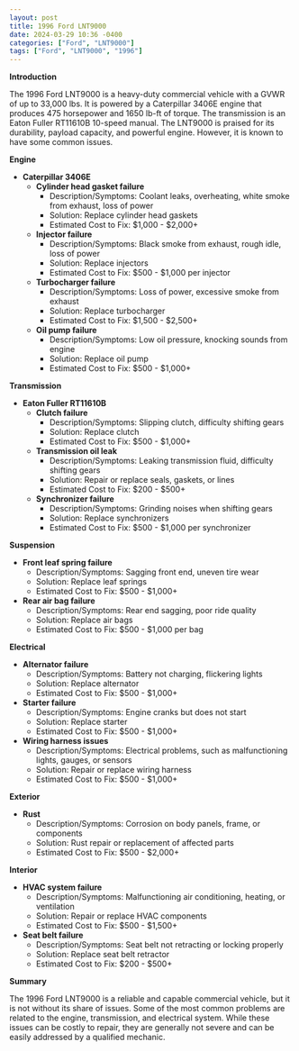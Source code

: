 ```yaml
---
layout: post
title: 1996 Ford LNT9000
date: 2024-03-29 10:36 -0400
categories: ["Ford", "LNT9000"]
tags: ["Ford", "LNT9000", "1996"]
---
```

**Introduction**

The 1996 Ford LNT9000 is a heavy-duty commercial vehicle with a GVWR of up to 33,000 lbs. It is powered by a Caterpillar 3406E engine that produces 475 horsepower and 1650 lb-ft of torque. The transmission is an Eaton Fuller RT11610B 10-speed manual. The LNT9000 is praised for its durability, payload capacity, and powerful engine. However, it is known to have some common issues.

**Engine**

* **Caterpillar 3406E**
    * **Cylinder head gasket failure**
        * Description/Symptoms: Coolant leaks, overheating, white smoke from exhaust, loss of power
        * Solution: Replace cylinder head gaskets
        * Estimated Cost to Fix: $1,000 - $2,000+
    * **Injector failure**
        * Description/Symptoms: Black smoke from exhaust, rough idle, loss of power
        * Solution: Replace injectors
        * Estimated Cost to Fix: $500 - $1,000 per injector
    * **Turbocharger failure**
        * Description/Symptoms: Loss of power, excessive smoke from exhaust
        * Solution: Replace turbocharger
        * Estimated Cost to Fix: $1,500 - $2,500+
    * **Oil pump failure**
        * Description/Symptoms: Low oil pressure, knocking sounds from engine
        * Solution: Replace oil pump
        * Estimated Cost to Fix: $500 - $1,000+

**Transmission**

* **Eaton Fuller RT11610B**
    * **Clutch failure**
        * Description/Symptoms: Slipping clutch, difficulty shifting gears
        * Solution: Replace clutch
        * Estimated Cost to Fix: $500 - $1,000+
    * **Transmission oil leak**
        * Description/Symptoms: Leaking transmission fluid, difficulty shifting gears
        * Solution: Repair or replace seals, gaskets, or lines
        * Estimated Cost to Fix: $200 - $500+
    * **Synchronizer failure**
        * Description/Symptoms: Grinding noises when shifting gears
        * Solution: Replace synchronizers
        * Estimated Cost to Fix: $500 - $1,000 per synchronizer

**Suspension**

* **Front leaf spring failure**
    * Description/Symptoms: Sagging front end, uneven tire wear
    * Solution: Replace leaf springs
    * Estimated Cost to Fix: $500 - $1,000+
* **Rear air bag failure**
    * Description/Symptoms: Rear end sagging, poor ride quality
    * Solution: Replace air bags
    * Estimated Cost to Fix: $500 - $1,000 per bag

**Electrical**

* **Alternator failure**
    * Description/Symptoms: Battery not charging, flickering lights
    * Solution: Replace alternator
    * Estimated Cost to Fix: $500 - $1,000+
* **Starter failure**
    * Description/Symptoms: Engine cranks but does not start
    * Solution: Replace starter
    * Estimated Cost to Fix: $500 - $1,000+
* **Wiring harness issues**
    * Description/Symptoms: Electrical problems, such as malfunctioning lights, gauges, or sensors
    * Solution: Repair or replace wiring harness
    * Estimated Cost to Fix: $500 - $1,000+

**Exterior**

* **Rust**
    * Description/Symptoms: Corrosion on body panels, frame, or components
    * Solution: Rust repair or replacement of affected parts
    * Estimated Cost to Fix: $500 - $2,000+

**Interior**

* **HVAC system failure**
    * Description/Symptoms: Malfunctioning air conditioning, heating, or ventilation
    * Solution: Repair or replace HVAC components
    * Estimated Cost to Fix: $500 - $1,500+
* **Seat belt failure**
    * Description/Symptoms: Seat belt not retracting or locking properly
    * Solution: Replace seat belt retractor
    * Estimated Cost to Fix: $200 - $500+

**Summary**

The 1996 Ford LNT9000 is a reliable and capable commercial vehicle, but it is not without its share of issues. Some of the most common problems are related to the engine, transmission, and electrical system. While these issues can be costly to repair, they are generally not severe and can be easily addressed by a qualified mechanic.
